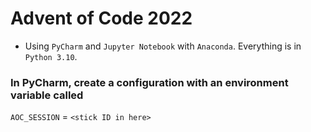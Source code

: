 # Advent of Code 2022

- Using `PyCharm` and `Jupyter Notebook` with `Anaconda`. Everything is in `Python 3.10`.

### In PyCharm, create a configuration with an environment variable called
`AOC_SESSION` = `<stick ID in here>`
